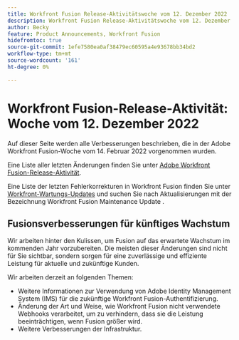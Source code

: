 ```yaml
---
title: Workfront Fusion Release-Aktivitätswoche vom 12. Dezember 2022
description: Workfront Fusion Release-Aktivitätswoche vom 12. Dezember 2022
author: Becky
feature: Product Announcements, Workfront Fusion
hidefromtoc: true
source-git-commit: 1efe7580ea0af38479ec60595a4e93678bb34bd2
workflow-type: tm+mt
source-wordcount: '161'
ht-degree: 0%

---
```


# Workfront Fusion-Release-Aktivität: Woche vom 12. Dezember 2022

Auf dieser Seite werden alle Verbesserungen beschrieben, die in der Adobe Workfront Fusion-Woche vom 14. Februar 2022 vorgenommen wurden.

Eine Liste aller letzten Änderungen finden Sie unter [Adobe Workfront Fusion-Release-Aktivität](../../../product-announcements/product-releases/fusion-release-activity/fusion-release-activity.md).

Eine Liste der letzten Fehlerkorrekturen in Workfront Fusion finden Sie unter [Workfront-Wartungs-Updates](https://one.workfront.com/s/article/Workfront-Maintenance-Updates-1882317350) und suchen Sie nach Aktualisierungen mit der Bezeichnung Workfront Fusion Maintenance Update .

## Fusionsverbesserungen für künftiges Wachstum

Wir arbeiten hinter den Kulissen, um Fusion auf das erwartete Wachstum im kommenden Jahr vorzubereiten. Die meisten dieser Änderungen sind nicht für Sie sichtbar, sondern sorgen für eine zuverlässige und effiziente Leistung für aktuelle und zukünftige Kunden.


Wir arbeiten derzeit an folgenden Themen:

* Weitere Informationen zur Verwendung von Adobe Identity Management System (IMS) für die zukünftige Workfront Fusion-Authentifizierung.
* Änderung der Art und Weise, wie Workfront Fusion nicht verwendete Webhooks verarbeitet, um zu verhindern, dass sie die Leistung beeinträchtigen, wenn Fusion größer wird.
* Weitere Verbesserungen der Infrastruktur.
